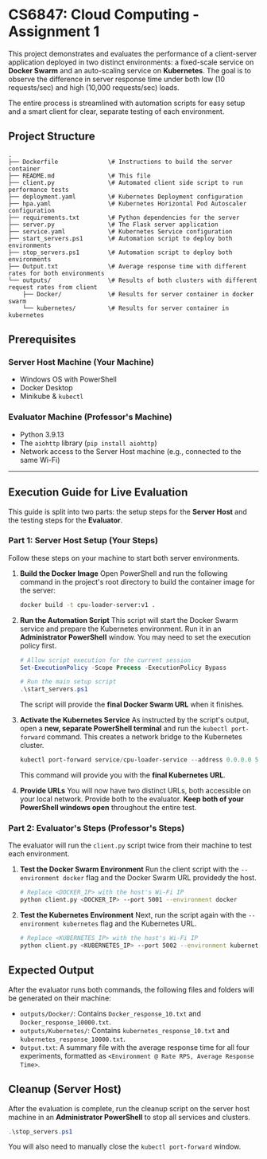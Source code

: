 # CS6847: Cloud Computing - Assignment 1

This project demonstrates and evaluates the performance of a client-server application deployed in two distinct environments: a fixed-scale service on **Docker Swarm** and an auto-scaling service on **Kubernetes**. The goal is to observe the difference in server response time under both low (10 requests/sec) and high (10,000 requests/sec) loads.

The entire process is streamlined with automation scripts for easy setup and a smart client for clear, separate testing of each environment.

## Project Structure

```text
.
├── Dockerfile              \# Instructions to build the server container
├── README.md               \# This file
├── client.py               \# Automated client side script to run performance tests
├── deployment.yaml         \# Kubernetes Deployment configuration
├── hpa.yaml                \# Kubernetes Horizontal Pod Autoscaler configuration
├── requirements.txt        \# Python dependencies for the server
├── server.py               \# The Flask server application
├── service.yaml            \# Kubernetes Service configuration
├── start_servers.ps1       \# Automation script to deploy both environments
├── stop_servers.ps1        \# Automation script to deploy both environments
├── Output.txt              \# Average response time with different rates for both environments
└── outputs/                \# Results of both clusters with different request rates from client
    ├── Docker/             \# Results for server container in docker swarm
    └── kubernetes/         \# Results for server container in kubernetes
```

## Prerequisites

### Server Host Machine (Your Machine)
* Windows OS with PowerShell
* Docker Desktop
* Minikube & `kubectl`

### Evaluator Machine (Professor's Machine)
* Python 3.9.13
* The `aiohttp` library (`pip install aiohttp`)
* Network access to the Server Host machine (e.g., connected to the same Wi-Fi)

---

## Execution Guide for Live Evaluation

This guide is split into two parts: the setup steps for the **Server Host** and the testing steps for the **Evaluator**.

### Part 1: Server Host Setup (Your Steps)

Follow these steps on your machine to start both server environments.

1. **Build the Docker Image**
   Open PowerShell and run the following command in the project's root directory to build the container image for the server:
    ```bash
    docker build -t cpu-loader-server:v1 .
    ```

2.  **Run the Automation Script**
    This script will start the Docker Swarm service and prepare the Kubernetes environment. Run it in an **Administrator PowerShell** window. You may need to set the execution policy first.

    ```powershell
    # Allow script execution for the current session
    Set-ExecutionPolicy -Scope Process -ExecutionPolicy Bypass

    # Run the main setup script
    .\start_servers.ps1
    ```

    The script will provide the **final Docker Swarm URL** when it finishes.

3.  **Activate the Kubernetes Service**
    As instructed by the script's output, open a **new, separate PowerShell terminal** and run the `kubectl port-forward` command. This creates a network bridge to the Kubernetes cluster.

    ```powershell
    kubectl port-forward service/cpu-loader-service --address 0.0.0.0 5002:5000
    ```

    This command will provide you with the **final Kubernetes URL**.

4.  **Provide URLs**
    You will now have two distinct URLs, both accessible on your local network. Provide both to the evaluator. **Keep both of your PowerShell windows open** throughout the entire test.

### Part 2: Evaluator's Steps (Professor's Steps)

The evaluator will run the `client.py` script twice from their machine to test each environment.

1.  **Test the Docker Swarm Environment**
    Run the client script with the `--environment docker` flag and the Docker Swarm URL providedy the host.

    ```bash
    # Replace <DOCKER_IP> with the host's Wi-Fi IP
    python client.py <DOCKER_IP> --port 5001 --environment docker
    ```

2.  **Test the Kubernetes Environment**
    Next, run the script again with the `--environment kubernetes` flag and the Kubernetes URL.

    ```bash
    # Replace <KUBERNETES_IP> with the host's Wi-Fi IP
    python client.py <KUBERNETES_IP> --port 5002 --environment kubernetes
    ```

## Expected Output

After the evaluator runs both commands, the following files and folders will be generated on their machine:

  * `outputs/Docker/`: Contains `Docker_response_10.txt` and `Docker_response_10000.txt`.
  * `outputs/Kubernetes/`: Contains `kubernetes_response_10.txt` and `kubernetes_response_10000.txt`.
  * `Output.txt`: A summary file with the average response time for all four experiments, formatted as `<Environment @ Rate RPS, Average Response Time>`.

## Cleanup (Server Host)

After the evaluation is complete, run the cleanup script on the server host machine in an **Administrator PowerShell** to stop all services and clusters.

```powershell
.\stop_servers.ps1
```

You will also need to manually close the `kubectl port-forward` window.